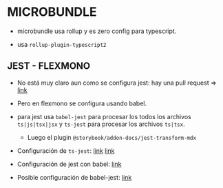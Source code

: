 # MICROBUNDLE

* microbundle usa rollup y es zero config para typescript.

* usa `rollup-plugin-typescript2`

## JEST - FLEXMONO

* No está muy claro aun como se configura jest: hay una pull request => [link](https://github.com/developit/microbundle/pull/555)

* Pero en flexmono se configura usando babel.

* para jest usa `babel-jest` para procesar los todos los archivos `ts|js|tsx|jsx` y `ts-jest` para procesar los archivos `ts|tsx`.
  * Luego el plugin `@storybook/addon-docs/jest-transform-mdx`
* Configuración de `ts-jest`:
    [link](https://kulshekhar.github.io/ts-jest/user/config/)
    [link](https://kulshekhar.github.io/ts-jest/user/config/babelConfig)
* Configuración de jest con babel:
    [link](https://jestjs.io/docs/en/getting-started#using-babel)
* Posible configuración de babel-jest:
    [link](https://www.npmjs.com/package/babel-jest)